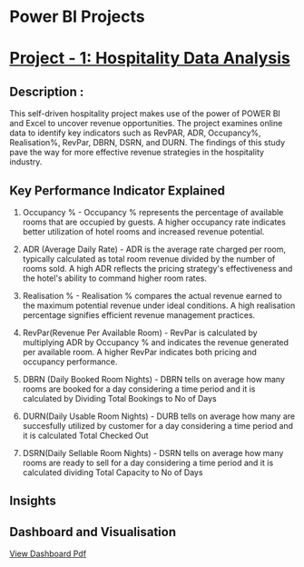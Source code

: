 # Power BI Projects 

# [Project - 1: Hospitality Data Analysis](https://jigneshs6701.github.io/Jignesh_Sharma_Portfolio/)

## Description :
This self-driven hospitality project makes use of the power of POWER BI and Excel to uncover revenue opportunities. The project examines online data to identify key indicators such as RevPAR, ADR, Occupancy%, Realisation%, RevPar, DBRN, DSRN, and DURN. The findings of this study pave the way for more effective revenue strategies in the hospitality industry.

## Key Performance Indicator Explained 

1. Occupancy % - Occupancy % represents the percentage of available rooms that are occupied by guests.
                 A higher occupancy rate indicates better utilization of hotel rooms and increased revenue potential.

2. ADR (Average Daily Rate) -  ADR is the average rate charged per room, typically calculated as total room revenue divided by the number of rooms sold.
                                A high ADR reflects the pricing strategy's effectiveness and the hotel's ability to command higher room rates.

3. Realisation % - Realisation % compares the actual revenue earned to the maximum potential revenue under ideal conditions.
                   A high realisation percentage signifies efficient revenue management practices.

4. RevPar(Revenue Per Available Room) - RevPar is calculated by multiplying ADR by Occupancy % and indicates the revenue generated per available room.
                                        A higher RevPar indicates both pricing and occupancy performance.

 5. DBRN (Daily Booked Room Nights) - DBRN tells on average how many rooms are booked for a day considering a time period and it is calculated by Dividing Total Bookings to No of Days 

 6. DURN(Daily Usable Room Nights) - DURB tells on average how many are succesfully utilized by customer for a day considering a time period and it is calculated Total Checked Out

 7. DSRN(Daily Sellable Room Nights) - DSRN tells on average how many rooms are ready to sell for a day considering a time period and it is calculated dividing Total Capacity to No of Days

## Insights 

## Dashboard and Visualisation 
[View Dashboard Pdf](https://jigneshs6701.github.io/Jignesh_Sharma_Portfolio/Hospitality%20data%20analysis.pdf)








